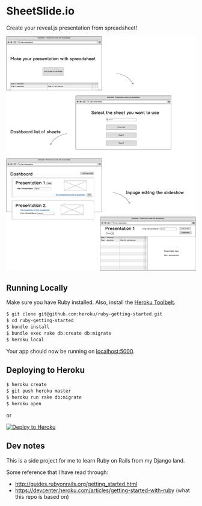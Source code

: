 
# SheetSlide.io

Create your reveal.js presentation from spreadsheet!

![Mockup disply](/mockups/mockup.png)


## Running Locally

Make sure you have Ruby installed.  Also, install the [Heroku Toolbelt](https://toolbelt.heroku.com/).

```sh
$ git clone git@github.com:heroku/ruby-getting-started.git
$ cd ruby-getting-started
$ bundle install
$ bundle exec rake db:create db:migrate
$ heroku local
```

Your app should now be running on [localhost:5000](http://localhost:5000/).

## Deploying to Heroku

```sh
$ heroku create
$ git push heroku master
$ heroku run rake db:migrate
$ heroku open
```

or

[![Deploy to Heroku](https://www.herokucdn.com/deploy/button.png)](https://heroku.com/deploy)


## Dev notes

This is a side project for me to learn Ruby on Rails from my Django land.

Some reference that I have read through:

* http://guides.rubyonrails.org/getting_started.html
* https://devcenter.heroku.com/articles/getting-started-with-ruby  (what this repo is based on)